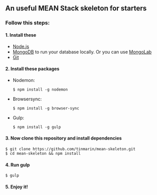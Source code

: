 ## An useful MEAN Stack skeleton for starters

### Follow this steps:

#### 1. Install these

  * [Node.js](https://nodejs.org)
  * [MongoDB](https://www.mongodb.org/) to run your database locally. Or you can use [MongoLab](https://mongolab.com/)
  * [Git](http://git-scm.com/downloads) 

#### 2. Install these packages

  * Nodemon:
  
        $ npm install -g nodemon

  * Browsersync:

        $ npm install -g browser-sync

  * Gulp:
  
        $ npm install -g gulp

#### 3. Now clone this repository and install dependencies

    $ git clone https://github.com/tinmarin/mean-skeleton.git
    $ cd mean-skeleton && npm install
    
#### 4. Run gulp
    
    $ gulp

#### 5. Enjoy it!

